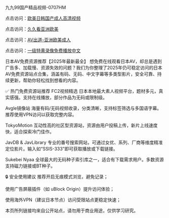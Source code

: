 九九99国产精品视频-0707HM

点击访问：<a href="https://tfda.pages.dev/">欧美日韩国产成人高清视频</a>

点击访问：<a href="https://gsd-agv.pages.dev/">久久看亚洲欧美</a>

点击访问：<a href="https://bered.pages.dev/">AV出道-亚洲欧美成人</a>

点击访问：<a href="https://gfd-5xg.pages.dev/">一级特黄录像免费播放中文</a>

日本AV免费资源推荐【2025年最新最全】
想免费在线观看日本AV，却总是遇到广告多、加载慢、资源失效的问题？我们为你整理了2025年仍可稳定访问的日本AV免费资源站点合集，涵盖有码、无码、中文字幕等多类型影片，安全可靠、持续更新，帮助你轻松找到想看的内容。

✅ 热门免费资源站推荐
FC2视频精选
日本本地最大素人视频平台，题材多元，真实感强。支持在线播放，部分作品为无码或限制级。

Avgle镜像站
海量有码/无码视频收录，分类清晰，支持标签筛选与多国语字幕。推荐使用VPN访问以获取完整内容。

TokyoMotion
互动性高的社区型资源站，资源由用户投稿上传，新片上线速度快，适合探索冷门佳作。

JavDB & JavLibrary
专业的番号搜索网站，可通过女优、系列、厂商等维度精准定位影片。输入如“SSIS-333”即可获取播放或下载链接。

Sukebei Nyaa
全球最大的无码种子索引库之一，适合有下载需求用户。多数资源支持磁力链接或BT种子。

🔒 安全使用建议
推荐开启无痕模式浏览，避免记录；

使用广告屏蔽插件（如 uBlock Origin）提升访问体验；

使用海外VPN（建议日本节点）访问受限站点更稳定快速；

本页所列链接均来自公开站点，请勿用于商业用途，仅供学习研究。





<span style="display:none;">[Canonical link](https://github.com/aivi7932/84665 ）</span>
